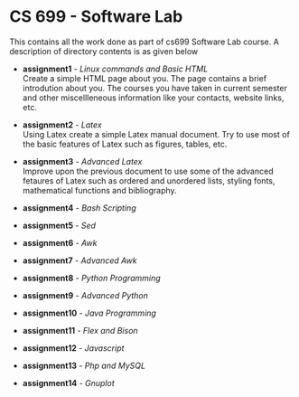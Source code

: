 # CS 699 - Software Lab
This contains all the work done as part of cs699 Software Lab course. A description of directory contents is as given below   

* **assignment1** - _Linux commands and Basic HTML_  
Create a simple HTML page about you. The page contains a brief introdution about you. The courses you have taken in current semester and other miscellleneous information like your contacts, website links, etc.  

* **assignment2** - _Latex_  
Using Latex create a simple Latex manual document. Try to use most of the basic features of Latex such as figures, tables, etc.

* **assignment3** - _Advanced Latex_  
Improve upon the previous document to use some of the advanced fetaures of Latex such as ordered and unordered lists, styling  fonts, mathematical functions and bibliography.

* **assignment4** - _Bash Scripting_  

* **assignment5** - _Sed_  

* **assignment6** - _Awk_  

* **assignment7** - _Advanced Awk_  

* **assignment8** - _Python Programming_  

* **assignment9** - _Advanced Python_  

* **assignment10** - _Java Programming_  

* **assignment11** - _Flex and Bison_  

* **assignment12** - _Javascript_ 

* **assignment13** - _Php and MySQL_  

* **assignment14** - _Gnuplot_  

